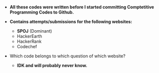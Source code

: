 - **All these codes were written before I started committing Comptetitive Programming Codes to Github.**

- **Contains attempts/submissions for the following websites:**       

    - **SPOJ** (Dominant)   
    - HackerEarth   
    - HackerRank   
    - Codechef   


- Which code belongs to which question of which website?
    + **IDK and will probably never know.**
